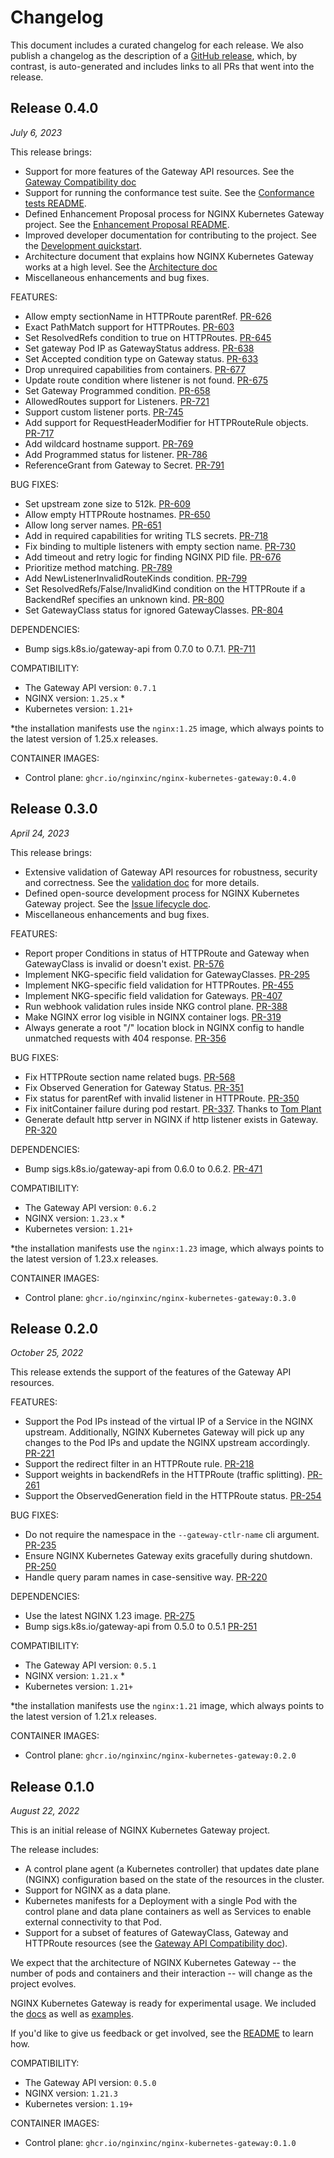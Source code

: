 # Changelog

This document includes a curated changelog for each release. We also publish a changelog as the description of a [GitHub release](https://github.com/nginxinc/nginx-kubernetes-gateway/releases), which, by contrast, is auto-generated and includes links to all PRs that went into the release.

## Release 0.4.0

*July 6, 2023*

This release brings:
- Support for more features of the Gateway API resources. See the [Gateway Compatibility doc](https://github.com/nginxinc/nginx-kubernetes-gateway/blob/v0.4.0/docs/gateway-api-compatibility.md)
- Support for running the conformance test suite. See the [Conformance tests README](https://github.com/nginxinc/nginx-kubernetes-gateway/blob/v0.4.0/conformance/README.md).
- Defined Enhancement Proposal process for NGINX Kubernetes Gateway project. See the [Enhancement Proposal README](https://github.com/nginxinc/nginx-kubernetes-gateway/blob/v0.4.0/docs/proposals/README.md).
- Improved developer documentation for contributing to the project. See the [Development quickstart](https://github.com/nginxinc/nginx-kubernetes-gateway/blob/v0.4.0/docs/developer/quickstart.md).
- Architecture document that explains how NGINX Kubernetes Gateway works at a high level. See the [Architecture doc](https://github.com/nginxinc/nginx-kubernetes-gateway/blob/v0.4.0/docs/architecture.md)
- Miscellaneous enhancements and bug fixes.

FEATURES:
* Allow empty sectionName in HTTPRoute parentRef. [PR-626](https://github.com/nginxinc/nginx-kubernetes-gateway/pull/626)
* Exact PathMatch support for HTTPRoutes. [PR-603](https://github.com/nginxinc/nginx-kubernetes-gateway/pull/603)
* Set ResolvedRefs condition to true on HTTPRoutes. [PR-645](https://github.com/nginxinc/nginx-kubernetes-gateway/pull/645)
* Set gateway Pod IP as GatewayStatus address. [PR-638](https://github.com/nginxinc/nginx-kubernetes-gateway/pull/638)
* Set Accepted condition type on Gateway status. [PR-633](https://github.com/nginxinc/nginx-kubernetes-gateway/pull/633)
* Drop unrequired capabilities from containers. [PR-677](https://github.com/nginxinc/nginx-kubernetes-gateway/pull/677)
* Update route condition where listener is not found. [PR-675](https://github.com/nginxinc/nginx-kubernetes-gateway/pull/675)
* Set Gateway Programmed condition. [PR-658](https://github.com/nginxinc/nginx-kubernetes-gateway/pull/658)
* AllowedRoutes support for Listeners. [PR-721](https://github.com/nginxinc/nginx-kubernetes-gateway/pull/721)
* Support custom listener ports. [PR-745](https://github.com/nginxinc/nginx-kubernetes-gateway/pull/745)
* Add support for RequestHeaderModifier for HTTPRouteRule objects. [PR-717](https://github.com/nginxinc/nginx-kubernetes-gateway/pull/717)
* Add wildcard hostname support. [PR-769](https://github.com/nginxinc/nginx-kubernetes-gateway/pull/769)
* Add Programmed status for listener. [PR-786](https://github.com/nginxinc/nginx-kubernetes-gateway/pull/786)
* ReferenceGrant from Gateway to Secret. [PR-791](https://github.com/nginxinc/nginx-kubernetes-gateway/pull/791)

BUG FIXES:
* Set upstream zone size to 512k. [PR-609](https://github.com/nginxinc/nginx-kubernetes-gateway/pull/609)
* Allow empty HTTPRoute hostnames. [PR-650](https://github.com/nginxinc/nginx-kubernetes-gateway/pull/650)
* Allow long server names. [PR-651](https://github.com/nginxinc/nginx-kubernetes-gateway/pull/651)
* Add in required capabilities for writing TLS secrets. [PR-718](https://github.com/nginxinc/nginx-kubernetes-gateway/pull/718)
* Fix binding to multiple listeners with empty section name. [PR-730](https://github.com/nginxinc/nginx-kubernetes-gateway/pull/730)
* Add timeout and retry logic for finding NGINX PID file. [PR-676](https://github.com/nginxinc/nginx-kubernetes-gateway/pull/676)
* Prioritize method matching. [PR-789](https://github.com/nginxinc/nginx-kubernetes-gateway/pull/789)
* Add NewListenerInvalidRouteKinds condition. [PR-799](https://github.com/nginxinc/nginx-kubernetes-gateway/pull/799)
* Set ResolvedRefs/False/InvalidKind condition on the HTTPRoute if a BackendRef specifies an unknown kind. [PR-800](https://github.com/nginxinc/nginx-kubernetes-gateway/pull/800)
* Set GatewayClass status for ignored GatewayClasses. [PR-804](https://github.com/nginxinc/nginx-kubernetes-gateway/pull/804)

DEPENDENCIES:
* Bump sigs.k8s.io/gateway-api from 0.7.0 to 0.7.1. [PR-711](https://github.com/nginxinc/nginx-kubernetes-gateway/pull/711)

COMPATIBILITY:
- The Gateway API version: `0.7.1`
- NGINX version: `1.25.x` *
- Kubernetes version: `1.21+`

\*the installation manifests use the `nginx:1.25` image, which always points to the latest version of 1.25.x releases.

CONTAINER IMAGES:
- Control plane: `ghcr.io/nginxinc/nginx-kubernetes-gateway:0.4.0`

## Release 0.3.0

*April 24, 2023*

This release brings:
- Extensive validation of Gateway API resources for robustness, security and correctness. See the [validation doc](https://github.com/nginxinc/nginx-kubernetes-gateway/blob/v0.3.0/docs/resource-validation.md)
for more details.
- Defined open-source development process for NGINX Kubernetes Gateway project. See the [Issue lifecycle doc](https://github.com/nginxinc/nginx-kubernetes-gateway/blob/v0.3.0/ISSUE_LIFECYCLE.md).
- Miscellaneous enhancements and bug fixes.

FEATURES:
* Report proper Conditions in status of HTTPRoute and Gateway when GatewayClass is invalid or doesn't exist. [PR-576](https://github.com/nginxinc/nginx-kubernetes-gateway/pull/576)
* Implement NKG-specific field validation for GatewayClasses. [PR-295](https://github.com/nginxinc/nginx-kubernetes-gateway/pull/495)
* Implement NKG-specific field validation for HTTPRoutes. [PR-455](https://github.com/nginxinc/nginx-kubernetes-gateway/pull/455)
* Implement NKG-specific field validation for Gateways. [PR-407](https://github.com/nginxinc/nginx-kubernetes-gateway/pull/407)
* Run webhook validation rules inside NKG control plane. [PR-388](https://github.com/nginxinc/nginx-kubernetes-gateway/pull/388)
* Make NGINX error log visible in NGINX container logs. [PR-319](https://github.com/nginxinc/nginx-kubernetes-gateway/pull/319)
* Always generate a root "/" location block in NGINX config to handle unmatched requests with 404 response. [PR-356](https://github.com/nginxinc/nginx-kubernetes-gateway/pull/356)

BUG FIXES:
* Fix HTTPRoute section name related bugs. [PR-568](https://github.com/nginxinc/nginx-kubernetes-gateway/pull/568)
* Fix Observed Generation for Gateway Status. [PR-351](https://github.com/nginxinc/nginx-kubernetes-gateway/pull/351)
* Fix status for parentRef with invalid listener in HTTPRoute. [PR-350](https://github.com/nginxinc/nginx-kubernetes-gateway/pull/350)
* Fix initContainer failure during pod restart. [PR-337](https://github.com/nginxinc/nginx-kubernetes-gateway/pull/337). Thanks to [Tom Plant](https://github.com/pl4nty)
* Generate default http server in NGINX if http listener exists in Gateway. [PR-320](https://github.com/nginxinc/nginx-kubernetes-gateway/pull/320)

DEPENDENCIES:
* Bump sigs.k8s.io/gateway-api from 0.6.0 to 0.6.2. [PR-471](https://github.com/nginxinc/nginx-kubernetes-gateway/pull/471)

COMPATIBILITY:
- The Gateway API version: `0.6.2`
- NGINX version: `1.23.x` *
- Kubernetes version: `1.21+`

\*the installation manifests use the `nginx:1.23` image, which always points to the latest version of 1.23.x releases.

CONTAINER IMAGES:
- Control plane: `ghcr.io/nginxinc/nginx-kubernetes-gateway:0.3.0`

## Release 0.2.0

*October 25, 2022*

This release extends the support of the features of the Gateway API resources.

FEATURES:
* Support the Pod IPs instead of the virtual IP of a Service in the NGINX upstream. Additionally, NGINX Kubernetes Gateway will pick up any changes to the Pod IPs and update the NGINX upstream accordingly. [PR-221](https://github.com/nginxinc/nginx-kubernetes-gateway/pull/221)
* Support the redirect filter in an HTTPRoute rule. [PR-218](https://github.com/nginxinc/nginx-kubernetes-gateway/pull/218)
* Support weights in backendRefs in the HTTPRoute (traffic splitting). [PR-261](https://github.com/nginxinc/nginx-kubernetes-gateway/pull/261)
* Support the ObservedGeneration field in the HTTPRoute status. [PR-254](https://github.com/nginxinc/nginx-kubernetes-gateway/pull/254)

BUG FIXES:
* Do not require the namespace in the `--gateway-ctlr-name` cli argument. [PR-235](https://github.com/nginxinc/nginx-kubernetes-gateway/pull/235)
* Ensure NGINX Kubernetes Gateway exits gracefully during shutdown. [PR-250](https://github.com/nginxinc/nginx-kubernetes-gateway/pull/250)
* Handle query param names in case-sensitive way. [PR-220](https://github.com/nginxinc/nginx-kubernetes-gateway/pull/220)

DEPENDENCIES:
* Use the latest NGINX 1.23 image. [PR-275](https://github.com/nginxinc/nginx-kubernetes-gateway/pull/275)
* Bump sigs.k8s.io/gateway-api from 0.5.0 to 0.5.1 [PR-251](https://github.com/nginxinc/nginx-kubernetes-gateway/pull/251)


COMPATIBILITY:
- The Gateway API version: `0.5.1`
- NGINX version: `1.21.x` *
- Kubernetes version: `1.21+`

\*the installation manifests use the `nginx:1.21` image, which always points to the latest version of 1.21.x releases.

CONTAINER IMAGES:
- Control plane: `ghcr.io/nginxinc/nginx-kubernetes-gateway:0.2.0`

## Release 0.1.0

*August 22, 2022*

This is an initial release of NGINX Kubernetes Gateway project.

The release includes:
- A control plane agent (a Kubernetes controller) that updates date plane (NGINX) configuration based on the state of the resources in the cluster.
- Support for NGINX as a data plane.
- Kubernetes manifests for a Deployment with a single Pod with the control plane and data plane containers as well as Services to enable external connectivity to that Pod.
- Support for a subset of features of GatewayClass, Gateway and HTTPRoute resources (see the [Gateway API Compatibility doc](https://github.com/nginxinc/nginx-kubernetes-gateway/blob/v0.1.0/README.md)).

We expect that the architecture of NGINX Kubernetes Gateway -- the number of pods and containers and their interaction -- will change as the project evolves.

NGINX Kubernetes Gateway is ready for experimental usage. We included the [docs](https://github.com/nginxinc/nginx-kubernetes-gateway/tree/v0.1.0/docs) as well as [examples](https://github.com/nginxinc/nginx-kubernetes-gateway/tree/v0.1.0/examples).

If you'd like to give us feedback or get involved, see the [README](https://github.com/nginxinc/nginx-kubernetes-gateway) to learn how.

COMPATIBILITY:
- The Gateway API version: `0.5.0`
- NGINX version: `1.21.3`
- Kubernetes version: `1.19+`

CONTAINER IMAGES:
- Control plane: `ghcr.io/nginxinc/nginx-kubernetes-gateway:0.1.0`
